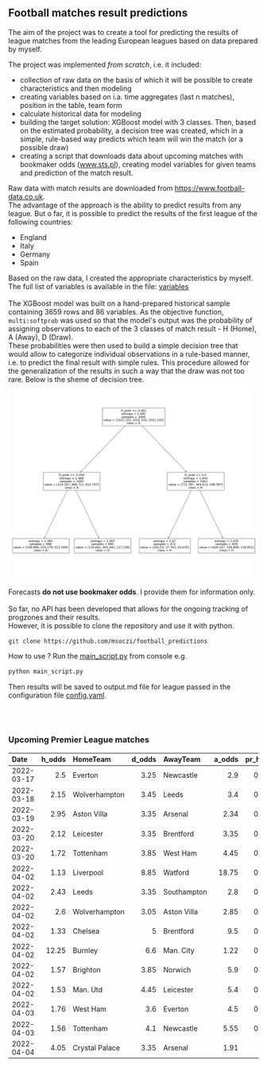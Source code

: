 ## Football matches result predictions

The aim of the project was to create a tool for predicting the results of league matches from the leading European leagues based on data prepared by myself.

The project was implemented _from scratch_, i.e. it included:
- collection of raw data on the basis of which it will be possible to create characteristics and then modeling
- creating variables based on i.a. time aggregates (last n matches), position in the table, team form
- calculate historical data for modeling
- building the target solution: XGBoost model with 3 classes. Then, based on the estimated probability, a decision tree was created, which in a simple, rule-based way predicts which team will win the match (or a possible draw)
- creating a script that downloads data about upcoming matches with bookmaker odds (www.sts.pl), creating model variables for given teams and prediction of the match result.

Raw data with match results are downloaded from https://www.football-data.co.uk. <br>
The advantage of the approach is the ability to predict results from any league. But o far, it is possible to predict the results of the first league of the following countries:
- England
- Italy
- Germany
- Spain

Based on the raw data, I created the appropriate characteristics by myself. The full list of variables is available in the file: <a href="model/variables.md">variables</a>
<br>
<br>
The XGBoost model was built on a hand-prepared historical sample containing 3659 rows and 86 variables. As the objective function, `multi:softprob` was used so that the model's output was the probability of assigning observations to each of the 3 classes of match result - H (Home), A (Away), D (Draw).
<br>
These probabilities were then used to build a simple decision tree that would allow to categorize individual observations in a rule-based manner, i.e. to predict the final result with simple rules. This procedure allowed for the generalization of the results in such a way that the draw was not too rare. Below is the sheme of decision tree.
<br>
![tree](model/img_tree.PNG)

Forecasts **do not use bookmaker odds**. I provide them for information only.
<br>
<br>
So far, no API has been developed that allows for the ongoing tracking of progzones and their results.
<br>
However, it is possible to clone the repository and use it with python.
```sh
git clone https://github.com/msoczi/football_predictions
```
How to use ?
Run the <a href="main_script.py">main_script.py</a> from console e.g. 
```sh
python main_script.py
```
Then results will be saved to output.md file for league passed in the configuration file <a href="config.yaml">config.yaml</a>.


<br>
<br>
 
### Upcoming Premier League matches

| Date       |   h_odds   | HomeTeam       |   d_odds   | AwayTeam       |   a_odds   |   pr_h_won |   pr_draw |   pr_a_won | prediction   |
|:-----------|-----------:|:---------------|-----------:|:---------------|-----------:|-----------:|----------:|-----------:|:-------------|
| 2022-03-17 |       2.5  | Everton        |       3.25 | Newcastle   |       2.9  |     0.1684 |    0.3317 |     0.4998 | D            |
| 2022-03-18 |       2.15 | Wolverhampton  |       3.45 | Leeds       |       3.4  |     0.5856 |    0.302  |     0.1124 | H            |
| 2022-03-19 |       2.95 | Aston Villa    |       3.35 | Arsenal     |       2.34 |     0.3606 |    0.2252 |     0.4143 | A            |
| 2022-03-20 |       2.12 | Leicester      |       3.35 | Brentford   |       3.35 |     0.5816 |    0.2665 |     0.1519 | H            |
| 2022-03-20 |       1.72 | Tottenham      |       3.85 | West Ham    |       4.45 |     0.5988 |    0.1799 |     0.2213 | H            |
| 2022-04-02 |       1.13 | Liverpool      |       8.85 | Watford     |      18.75 |     0.8422 |    0.1012 |     0.0566 | H            |
| 2022-04-02 |       2.43 | Leeds          |       3.35 | Southampton |       2.8  |     0.1797 |    0.2774 |     0.5429 | A            |
| 2022-04-02 |       2.6  | Wolverhampton  |       3.05 | Aston Villa |       2.85 |     0.4271 |    0.3267 |     0.2462 | D            |
| 2022-04-02 |       1.33 | Chelsea        |       5    | Brentford   |       9.5  |     0.8384 |    0.1067 |     0.0549 | H            |
| 2022-04-02 |      12.25 | Burnley        |       6.6  | Man. City   |       1.22 |     0.1326 |    0.1826 |     0.6848 | A            |
| 2022-04-02 |       1.57 | Brighton       |       3.85 | Norwich     |       5.9  |     0.4522 |    0.3689 |     0.1789 | D            |
| 2022-04-02 |       1.53 | Man. Utd       |       4.45 | Leicester   |       5.4  |     0.6759 |    0.203  |     0.1211 | H            |
| 2022-04-03 |       1.76 | West Ham       |       3.6  | Everton     |       4.5  |     0.6585 |    0.2535 |     0.0879 | H            |
| 2022-04-03 |       1.56 | Tottenham      |       4.1  | Newcastle   |       5.55 |     0.5486 |    0.2678 |     0.1836 | H            |
| 2022-04-04 |       4.05 | Crystal Palace |       3.35 | Arsenal     |       1.91 |     0.271  |    0.2488 |     0.4803 | A            |
